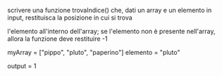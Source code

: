scrivere una funzione trovaIndice() che, dati un array e un elemento in input, restituisca la posizione in cui si trova 

l'elemento all'interno dell'array; se l'elemento non è presente nell'array, allora la funzione deve restituire -1

myArray = ["pippo", "pluto", "paperino"]
 elemento = "pluto" 

output = 1